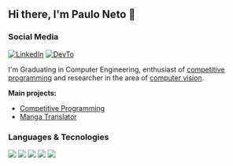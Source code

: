 ## Hi there, I'm Paulo Neto 👋

### Social Media

[![LinkedIn](https://img.shields.io/badge/linkedin-e8e8e8.svg?&style=for-the-badge&logo=linkedin&logoColor=black)](https://linkedin.com/in/paulosantosneto)
[![DevTo](https://img.shields.io/badge/dev.to-e8e8e8?style=for-the-badge&logo=dev.to&logoColor=black)](https://dev.to/paulosn)


I'm Graduating in Computer Engineering, enthusiast of <ins>competitive programming</ins> and researcher in the area of <ins>computer vision</ins>.

**Main projects:**
- [Competitive Programming](https://github.com/competitive-programming)
- [Manga Translator](https://github.com/paulosantosneto/manga-translator)


### Languages & Tecnologies

![](https://img.shields.io/badge/python-e8e8e8.svg?&style=for-the-badge&logo=python&logoColor=black)
![](https://img.shields.io/badge/C++-e8e8e8.svg?&style=for-the-badge&logo=cplusplus&logoColor=black)
![](https://img.shields.io/badge/Git-e8e8e8.svg?&style=for-the-badge&logo=git&logoColor=black)
![](https://img.shields.io/badge/Julia-e8e8e8.svg?&style=for-the-badge&logo=julia&logoColor=black)
![](https://img.shields.io/badge/AWS-e8e8e8.svg?&style=for-the-badge&logo=Amazon%20AWS&logoColor=black)

